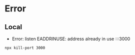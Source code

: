# Error
## Local
- Error: listen EADDRINUSE: address already in use :::3000
```shell
npx kill-port 3000

```
